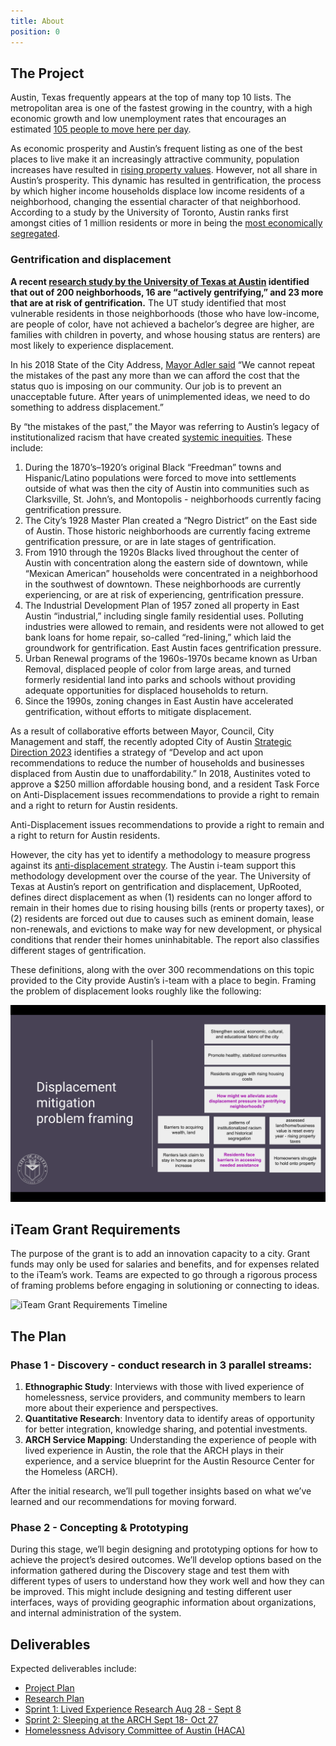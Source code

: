 ```yaml
---
title: About
position: 0
---
```


## The Project

Austin, Texas frequently appears at the top of many top 10 lists. The metropolitan area is one of the fastest growing in the country, with a high economic growth and low unemployment rates that encourages an estimated [105 people to move here per day](https://www.austinchamber.com/blog/02-21-2019-austin-migration).

As economic prosperity and Austin’s frequent listing as one of the best places to live make it an increasingly attractive community, population increases have resulted in [rising property values](https://www.austintexas.gov/sites/default/files/files/NHCD/Strategic_Housing_Blueprint_4.24.17__reduced_.pdf). However, not all share in Austin’s prosperity. This dynamic has resulted in gentrification, the process by which higher income households displace low income residents of a neighborhood, changing the essential character of that neighborhood. According to a study by the University of Toronto, Austin ranks first amongst cities of 1 million residents or more in being the [most economically segregated](http://martinprosperity.org/media/Segregated%20City.pdf).

### Gentrification and displacement

**A recent [research study by the University of Texas at Austin](http://sites.utexas.edu/gentrificationproject/) identified that out of 200 neighborhoods, 16 are “actively gentrifying,” and 23 more that are at risk of gentrification.** The UT study identified that most vulnerable residents in those neighborhoods (those who have low-income, are people of color, have not achieved a bachelor’s degree are higher, are families with children in poverty, and whose housing status are renters) are most likely to experience displacement.

In his 2018 State of the City Address, [Mayor Adler said](http://www.mayoradler.com/mayor-adlers-state-of-the-city-address-part-8/) “We cannot repeat the mistakes of the past any more than we can afford the cost that the status quo is imposing on our community. Our job is to prevent an unacceptable future. After years of unimplemented ideas, we need to do something to address displacement.”

By “the mistakes of the past,” the Mayor was referring to Austin’s legacy of institutionalized racism that have created [systemic inequities](https://cityofaustin.github.io/institutional-racism/IRSI_Task_Force_Report-Updated-4-6-17.pdf). These include:

   1. During the 1870’s–1920’s original Black “Freedman” towns and Hispanic/Latino populations were forced to move into settlements outside of what was then the city of Austin into communities such as Clarksville, St. John’s, and Montopolis - neighborhoods currently facing gentrification pressure.
   2. The City’s 1928 Master Plan created a “Negro District” on the East side of Austin. Those historic neighborhoods are currently facing extreme gentrification pressure, or are in late stages of gentrification.
   3. From 1910 through the 1920s Blacks lived throughout the center of Austin with concentration along the eastern side of downtown, while “Mexican American” households were concentrated in a neighborhood in the southwest of downtown. These neighborhoods are currently experiencing, or are at risk of experiencing, gentrification pressure.
   4. The Industrial Development Plan of 1957 zoned all property in East Austin “industrial,” including single family residential uses. Polluting industries were allowed to remain, and residents were not allowed to get bank loans for home repair, so-called “red-lining,” which laid the groundwork for gentrification. East Austin faces gentrification pressure.
   5. Urban Renewal programs of the 1960s-1970s became known as Urban Removal, displaced people of color from large areas, and turned formerly residential land into parks and schools without providing adequate opportunities for displaced households to return.
   6. Since the 1990s, zoning changes in East Austin have accelerated gentrification, without efforts to mitigate displacement.

As a result of collaborative efforts between Mayor, Council, City Management and staff, the recently adopted City of Austin [Strategic Direction 2023](https://austinstrategicplan.bloomfire.com/posts/3301043-austin-strategic-direction-2023-final) identifies a strategy of “Develop and act upon recommendations to reduce the number of households and businesses displaced from Austin due to unaffordability.”  In 2018, Austinites voted to approve a $250 million affordable housing bond, and a resident Task Force on Anti-Displacement issues recommendations to provide a right to remain and a right to return for Austin residents.

Anti-Displacement issues recommendations to provide a right to remain and a right to return for Austin residents. 

However, the city has yet to identify a methodology to measure progress against its [anti-displacement strategy](https://austinstrategicplan.bloomfire.com/series/3304505/posts/3302571-outcome-metrics-master-list ). The Austin i-team support this methodology development over the course of the year. The University of Texas at Austin’s report on gentrification and displacement, UpRooted, defines direct displacement as when (1) residents can no longer afford to remain in their homes due to rising housing bills (rents or property taxes), or (2) residents are forced out due to causes such as eminent domain, lease non-renewals, and evictions to make way for new development, or physical conditions that render their homes uninhabitable. The report also classifies different stages of gentrification.

These definitions, along with the over 300 recommendations on this topic provided to the City provide Austin’s i-team with a place to begin. Framing the problem of displacement looks roughly like the following:

![Displacement Problem framing](/assets/img/projects/bloomberg-iteam-displacement/displacement-prob-frame.png)


## iTeam Grant Requirements

The purpose of the grant is to add an innovation capacity to a city. Grant funds may only be used for salaries and benefits, and for expenses related to the iTeam’s work. Teams are expected to go through a rigorous process of framing problems before engaging in solutioning or connecting to ideas. 

![iTeam Grant Requirements Timeline](/assets/img/projects/bloomberg-iteam/iteam-grant-requirement-timeline.png)


## The Plan

### Phase 1 - Discovery - conduct research in 3 parallel streams: 

1. **Ethnographic Study**: Interviews with those with lived experience of homelessness, service providers, and community members to learn more about their experience and perspectives. 
2. **Quantitative Research**: Inventory data to identify areas of opportunity for better integration, knowledge sharing, and potential investments. 
3. **ARCH Service Mapping**: Understanding the experience of people with lived experience in Austin, the role that the ARCH plays in their experience, and a service blueprint for the Austin Resource Center for the Homeless (ARCH). 

After the initial research, we’ll pull together insights based on what we’ve learned and our recommendations for moving forward. 

### Phase 2 - Concepting & Prototyping

During this stage, we’ll begin designing and prototyping options for how to achieve the project’s desired outcomes. We’ll develop options based on the information gathered during the Discovery stage and test them with different types of users to understand how they work well and how they can be improved. This might include designing and testing different user interfaces, ways of providing geographic information about organizations, and internal administration of the system.

## Deliverables

Expected deliverables include:

* [Project Plan](https://docs.google.com/document/d/17_YGSKrM8yVcdg8krNv0atT8g034LNwdS_jSN2Kp26s/edit?usp=sharing)
* [Research Plan](https://docs.google.com/document/d/1By9fQ2VHCA_XXeU2h9K3SAikTs5D4o47_sjU3xogUT0/edit?usp=sharing)
* [Sprint 1: Lived Experience Research Aug 28 - Sept 8](https://docs.google.com/document/d/1Ou0MFxoZL80ZeuPqwHALJL7ygwQE4c0bkEciv2wyJpk/edit?usp=sharing)
* [Sprint 2: Sleeping at the ARCH Sept 18- Oct 27](https://docs.google.com/document/d/1e5RWiWoOHIDItWDwGZFA-_vmLULtygoTEesatGNcA-g/edit?usp=sharing)
* [Homelessness Advisory Committee of Austin (HACA)](http://projects.austintexas.io/projects/bloomberg-iteam/about/HACA/)
